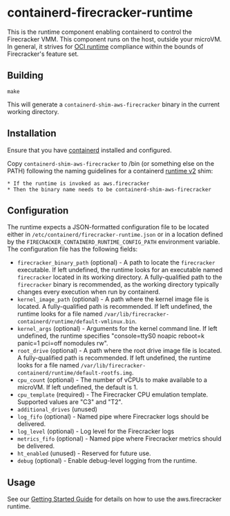 # containerd-firecracker-runtime

This is the runtime component enabling containerd to control the Firecracker
VMM.  This component runs on the host, outside your microVM. In general, it
strives for
[OCI runtime](https://github.com/opencontainers/runtime-spec/blob/master/spec.md)
compliance within the bounds of Firecracker's feature set.

## Building

`make`

This will generate a `containerd-shim-aws-firecracker` binary in the current
working directory.

## Installation

Ensure that you have [containerd](https://github.com/containerd/containerd)
installed and configured.

Copy `containerd-shim-aws-firecracker` to /bin (or something else on the PATH)
following the naming guidelines for a containerd
[runtime v2](https://github.com/containerd/containerd/blob/master/runtime/v2/README.md)
shim:

	* If the runtime is invoked as aws.firecracker
	* Then the binary name needs to be containerd-shim-aws-firecracker

## Configuration

The runtime expects a JSON-formatted configuration file to be located either in
`/etc/containerd/firecracker-runtime.json` or in a location defined by the
`FIRECRACKER_CONTAINERD_RUNTIME_CONFIG_PATH` environment variable.  The
configuration file has the following fields:

* `firecracker_binary_path` (optional) - A path to locate the `firecracker`
  executable.  If left undefined, the runtime looks for an executable named
  `firecracker` located in its working directory.  A fully-qualified path to the
  `firecracker` binary is recommended, as the working directory typically
  changes every execution when run by containerd.
* `kernel_image_path` (optional) - A path where the kernel image file is
  located.  A fully-qualified path is recommended.  If left undefined, the
  runtime looks for a file named
  `/var/lib/firecracker-containerd/runtime/default-vmlinux.bin`.
* `kernel_args` (optional) - Arguments for the kernel command line.  If left
  undefined, the runtime specifies "console=ttyS0 noapic reboot=k panic=1
  pci=off nomodules rw".
* `root_drive` (optional) - A path where the root drive image file is located. A
  fully-qualified path is recommended.  If left undefined, the runtime looks for
  a file named `/var/lib/firecracker-containerd/runtime/default-rootfs.img`.
* `cpu_count` (optional) - The number of vCPUs to make available to a microVM.
  If left undefined, the default is 1.
* `cpu_template` (required) - The Firecracker CPU emulation template.  Supported
  values are "C3" and "T2".
* `additional_drives` (unused)
* `log_fifo` (optional) - Named pipe where Firecracker logs should be delivered.
* `log_level` (optional) - Log level for the Firecracker logs
* `metrics_fifo` (optional) - Named pipe where Firecracker metrics should be
  delivered.
* `ht_enabled` (unused) - Reserved for future use.
* `debug` (optional) - Enable debug-level logging from the runtime.

## Usage
See our [Getting Started Guide](../docs/getting-started.md) for details on how to use 
the aws.firecracker runtime.
